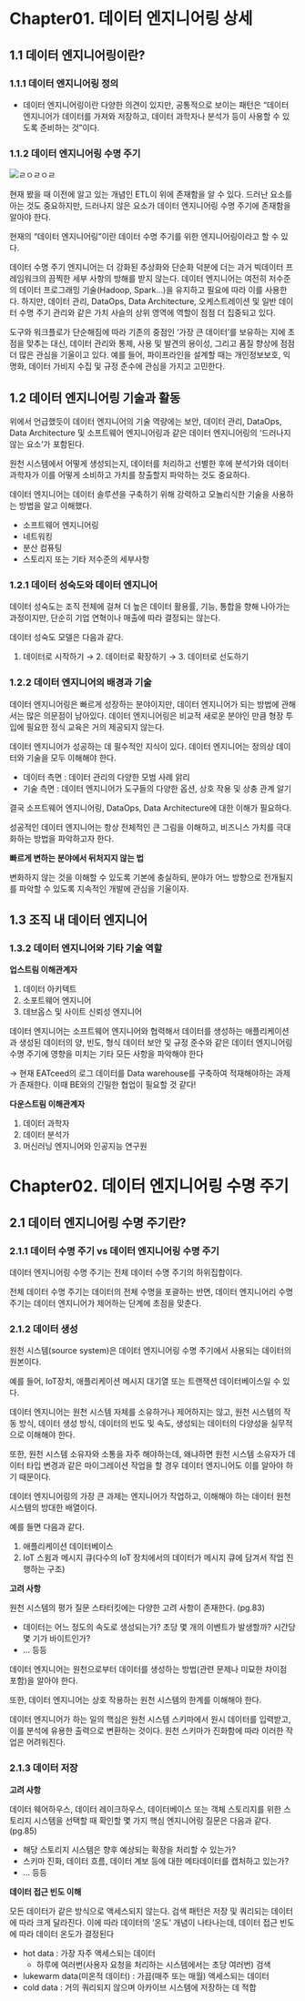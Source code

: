 # Chapter01. 데이터 엔지니어링 상세

## 1.1 데이터 엔지니어링이란?

### 1.1.1 데이터 엔지니어링 정의

- 데이터 엔지니어링이란 다양한 의견이 있지만, 공통적으로 보이는 패턴은 “데이터 엔지니어가 데이터를 가져와 저장하고, 데이터 과학자나 분석가 등이 사용할 수 있도록 준비하는 것”이다.

### 1.1.2 데이터 엔지니어링 수명 주기

![ㄹㅇㄹㅇㄹ](https://github.com/user-attachments/assets/c620264c-00d6-4cbb-8b81-814615fd2063)

현재 봤을 때 이전에 알고 있는 개념인 ETL이 위에 존재함을 알 수 있다. 드러난 요소를 아는 것도 중요하지만, 드러나지 않은 요소가 데이터 엔지니어링 수명 주기에 존재함을 알아야 한다. 

현재의 “데이터 엔지니어링”이란 데이터 수명 주기를 위한 엔지니어링이라고 할 수 있다.

데이터 수명 주기 엔지니어는 더 강화된 추상화와 단순화 덕분에 더는 과거 빅데이터 프레임워크의 끔찍한 세부 사항의 방해를 받지 않는다. 데이터 엔지니어는 여전히 저수준의 데이터 프로그래밍 기술(Hadoop, Spark…)을 유지하고 필요에 따라 이를 사용한다.
하지만, 데이터 관리, DataOps, Data Architecture, 오케스트레이션 및 일반 데이터 수명 주기 관리와 같은 가치 사슬의 상위 영역에 역할이 점점 더 집중되고 있다.

도구와 워크플로가 단순해짐에 따라 기존의 중점인 ‘가장 큰 데이터’를 보유하는 지에 초점을 맞추는 대신, 데이터 관리와 통제, 사용 및 발견의 용이성, 그리고 품질 향상에 점점 더 많은 관심을 기울이고 있다.
예를 들어, 파이프라인을 설계할 때는 개인정보보호, 익명화, 데이터 가비지 수집 및 규정 준수에 관심을 가지고 고민한다.

## 1.2 데이터 엔지니어링 기술과 활동

위에서 언급했듯이 데이터 엔지니어의 기술 역량에는 보안, 데이터 관리, DataOps, Data Architecture 및 소프트웨어 엔지니어링과 같은 데이터 엔지니어링의 ‘드러나지 않는 요소’가 포함된다. 

원천 시스템에서 어떻게 생성되는지, 데이터를 처리하고 선별한 후에 분석가와 데이터 과학자가 이를 어떻게 소비하고 가치를 창출할지 파악하는 것도 중요하다. 

데이터 엔지니어는 데이터 솔루션을 구축하기 위해 강력하고 모놀리식한 기술을 사용하는 방법을 알고 이해했다. 

- 소프트웨어 엔지니어링
- 네트워킹
- 분산 컴퓨팅
- 스토리지 또는 기타 저수준의 세부사항

### 1.2.1 데이터 성숙도와 데이터 엔지니어

데이터 성숙도는 조직 전체에 걸쳐 더 높은 데이터 활용률, 기능, 통합을 향해 나아가는 과정이지만, 단순히 기업 연혁이나 매출에 따라 결정되는 않는다. 

데이터 성숙도 모델은 다음과 같다.

1. 데이터로 시작하기 → 2. 데이터로 확장하기 → 3. 데이터로 선도하기

### 1.2.2 데이터 엔지니어의 배경과 기술

데이터 엔지니어링은 빠르게 성장하는 분야이지만, 데이터 엔지니어가 되는 방법에 관해서는 많은 의문점이 남아있다. 데이터 엔지니어링은 비교적 새로운 분야인 만큼 형장 투입에 필요한 정식 교육은 거의 제공되지 않는다. 

데이터 엔지니어가 성공하는 데 필수적인 지식이 있다. 데이터 엔지니어는 정의상 데이터와 기술을 모두 이해해야 한다. 

- 데이터 측면 : 데이터 관리의 다양한 모범 사례 앍리
- 기술 측면 : 데이터 엔지니어가 도구들의 다양한 옵션, 상호 작용 및 상충 관계 알기

결국 소프트웨어 엔지니어링, DataOps, Data Architecture에 대한 이해가 필요하다.

성공적인 데이터 엔지니어는 항상 전체적인 큰 그림을 이해하고, 비즈니스 가치를 극대화하는 방법을 파악하고자 한다.

**빠르게 변하는 분야에서 뒤처지지 않는 법**

변화하지 않는 것을 이해할 수 있도록 기본에 충실하되, 분야가 어느 방향으로 전개될지를 파악할 수 있도록 지속적인 개발에 관심을 기울이자.

## 1.3 조직 내 데이터 엔지니어

### 1.3.2 데이터 엔지니어와 기타 기술 역할

**업스트림 이해관계자**

1. 데이터 아키텍트
2. 소포트웨어 엔지니어
3. 데브옵스 및 사이트 신뢰성 엔지니어

데이터 엔지니어는 소프트웨어 엔지니어와 협력해서 데이터를 생성하는 애플리케이션과 생성된 데이터의 양, 빈도, 형식 데이터 보안 및 규정 준수와 같은 데이터 엔지니어링 수명 주기에 영향을 미치는 기타 모든 사항을 파악해야 한다

→ 현재 EATceed의 로그 데이터를 Data warehouse를 구축하여 적재해야하는 과제가 존재한다. 이때 BE와의 긴밀한 협업이 필요할 것 같다!

**다운스트림 이해관계자**

1. 데이터 과학자
2. 데이터 분석가
3. 머신러닝 엔지니어와 인공지능 연구원

# Chapter02. 데이터 엔지니어링 수명 주기

## 2.1 데이터 엔지니어링 수명 주기란?

### 2.1.1 데이터 수명 주기 vs 데이터 엔지니어링 수명 주기

데이터 엔지니어링 수명 주기는 전체 데이터 수명 주기의 하위집합이다. 

전체 데이터 수명 주기는 데이터의 전체 수명을 포괄하는 반면, 데이터 엔지니어리 수명 주기는 데이터 엔지니어가 제어하는 단계에 초점을 맞춘다.

### 2.1.2 데이터 생성

원천 시스템(source system)은 데이터 엔지니어링 수명 주기에서 사용되는 데이터의 원본이다.

예를 들어, IoT장치, 애플리케이션 메시지 대기열 또는 트랜잭션 데이터베이스일 수 있다.

데이터 엔지니어는 원천 시스템 자체를 소유하거나 제어하지는 않고, 원천 시스템의 작동 방식, 데이터 생성 방식, 데이터의 빈도 및 속도, 생성되는 데이터의 다양성을 실무적으로 이해해야 한다. 

또한, 원천 시스템 소유자와 소통을 자주 해야하는데, 왜냐하면 원천 시스템 소유자가 데이터 타입 변경과 같은 마이그레이션 작업을 할 경우 데이터 엔지니어도 이를 알아야 하기 때문이다.

데이터 엔지니어링의 가장 큰 과제는 엔지니어가 작업하고, 이해해야 하는 데이터 원천 시스템의 방대한 배열이다.

예를 들면 다음과 같다.

1. 애플리케이션 데이터베이스
2. IoT 스윔과 메시지 큐(다수의 IoT 장치에서의 데이터가 메시지 큐에 담겨서 작업 진행하는 구조)

**고려 사항**

원천 시스템의 평가 질문 스타터킷에는 다양한 고려 사항이 존재한다. (pg.83)

- 데이터는 어느 정도의 속도로 생성되는가? 초당 몇 개의 이벤트가 발생할까? 시간당 몇 기가 바이트인가?
- … 등등

데이터 엔지니어는 원천으로부터 데이터를 생성하는 방법(관련 문제나 미묘한 차이점 포함)을 알아야 한다.

또한, 데이터 엔지니어는 상호 작용하는 원천 시스템의 한계를 이해해야 한다.

데이터 엔지니어가 하는 일의 핵심은 원천 시스템 스키마에서 원시 데이터를 입력받고, 이를 분석에 유용한 출력으로 변환하는 것이다. 원천 스키마가 진화함에 따라 이러한 작업은 어려워진다.

### 2.1.3 데이터 저장

**고려 사항**

데이터 웨어하우스, 데이터 레이크하우스, 데이터베이스 또는 객체 스토리지를 위한 스토리지 시스템을 선택할 때 확인할 몇 가지 핵심 엔지니어링 질문은 다음과 같다.(pg.85)

- 해당 스토리지 시스템은 향후 예상되는 확장을 처리할 수 있는가?
- 스키마 진화, 데이터 흐름, 데이터 계보 등에 대한 메타데이터를 캡처하고 있는가?
- … 등등

**데이터 접근 빈도 이해**

모든 데이터가 같은 방식으로 액세스되지 않는다. 검색 패턴은 저장 및 쿼리되는 데이터에 따라 크게 달라진다. 이에 따라 데이터의 ‘온도’ 개념이 나타나는데, 데이터 접근 빈도에 따라 데이터 온도가 결정된다

- hot data : 가장 자주 액세스되는 데이터
    - 하루에 여러번(사용자 요청을 처리하는 시스템에서는 초당 여러번) 검색
- lukewarm data(미온적 데이터) : 가끔(매주 또는 매월) 액세스되는 데이터
- cold data : 거의 쿼리되지 않으며 아카이브 시스템에 저장하는 데 적합